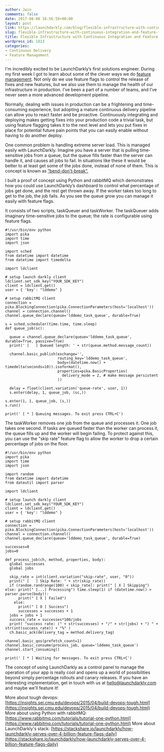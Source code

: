 ```yaml
---
author: Jwin
comments: false
date: 2017-08-08 16:56:59+00:00
layout: post
link: https://launchdarkly.com/blog/flexible-infrastructure-with-continuous-integration-and-feature-flagging/
slug: flexible-infrastructure-with-continuous-integration-and-feature-flagging
title: Flexible Infrastructure with Continuous Integration and Feature Flagging
wordpress_id: 1813
categories:
- Continuous Delivery
- Feature Management
---
```


I'm incredibly excited to be LaunchDarkly’s first solutions engineer. During my first week I got to learn about some of the clever ways we do [feature management](https://launchdarkly.com/use-cases/?utm_source=launchdarkly_blog&utm_medium=organic). Not only do we use feature flags to control the release of fixes and new features, but we also use them to manage the health of our infrastructure in production. I’ve been a part of a number of teams, and I’ve never seen a more advanced development pipeline.

Normally, dealing with issues in production can be a frightening and time-consuming experience, but adopting a mature continuous delivery pipeline can allow you to react faster and be proactive. Continuously integrating and deploying makes getting fixes into your production code a trivial task, but using feature flagging takes it to the next level and lets you put fixes in place for potential future pain points that you can easily enable without having to do another deploy.

One common problem is handling extreme server load. This is managed easily with LaunchDarkly. Imagine you have a server that is pulling time-sensitive jobs from a queue, but the queue fills faster than the server can handle it, and causes all jobs to fail. In situations like these it would be better to at least get some of the jobs done, instead of none of them. This is concept is known as [“bend-don't-break”.](https://insights.sei.cmu.edu/devops/2015/04/build-devops-tough.html)

I built a proof of concept using Python and rabbitMQ which demonstrates how you could use LaunchDarkly’s dashboard to control what percentage of jobs get done, and the rest get thrown away. If the worker takes too long to get to the job, the job fails. As you see the queue grow you can manage it easily with feature flags.

It consists of two scripts, taskQueuer and taskWorker. The taskQueuer adds imaginary time-sensitive jobs to the queue; the rate is configurable using feature flags.

    
    #!/usr/bin/env python
    import pika
    import time
    import json
    
    import sched
    from datetime import datetime 
    from datetime import timedelta 
    
    import ldclient
    
    # setup launch darkly client
    ldclient.set_sdk_key("YOUR_SDK_KEY")
    client = ldclient.get()
    user = { 'key': "lddemo" }
    
    # setup rabbitMQ client
    connection = pika.BlockingConnection(pika.ConnectionParameters(host='localhost'))
    channel = connection.channel()
    channel.queue_declare(queue='lddemo_task_queue', durable=True)
    
    s = sched.scheduler(time.time, time.sleep)
    def queue_job(sc):
    
      queue = channel.queue_declare(queue='lddemo_task_queue', durable=True, passive=True)
      print(' [   ] Queued length: ' + str(queue.method.message_count))
    
      channel.basic_publish(exchange='',
                            routing_key='lddemo_task_queue',
                            body=(datetime.now() + timedelta(seconds=10)).isoformat(),
                            properties=pika.BasicProperties(
                              delivery_mode = 2, # make message persistent
                            ))
    
      delay = float(client.variation('queue-rate', user, 1))
      s.enter(delay, 1, queue_job, (sc,))
    
    s.enter(1, 1, queue_job, (s,))
    s.run()
    
    print(' [ * ] Queuing messages. To exit press CTRL+C')
    


The taskWorker removes one job from the queue and processes it. One job takes one second. If tasks are queued faster than the worker can process it, the queue fills up and the worker will begin failing. To protect against this, you can use the "skip rate" feature flag to allow the worker to drop a certain percentage of jobs on the floor.

    
    #!/usr/bin/env python
    import pika
    import time
    import json
    
    import random
    from datetime import datetime 
    from dateutil import parser
    
    import ldclient
    
    # setup launch darkly client
    ldclient.set_sdk_key("YOUR_SDK_KEY")
    client = ldclient.get()
    user = { 'key': "lddemo" }
    
    # setup rabbitMQ client
    connection = pika.BlockingConnection(pika.ConnectionParameters(host='localhost'))
    channel = connection.channel()
    channel.queue_declare(queue='lddemo_task_queue', durable=True)
    
    successes=0
    jobs=0
    
    def process_job(ch, method, properties, body):
      global successes
      global jobs
    
      skip_rate = int(client.variation("skip-rate", user, "0"))
      print(" [   ] Skip Rate: " + str(skip_rate))
      if (random.randrange(100) < skip_rate): print(" [ X ] Skipping") else: print(" [...] Processing") time.sleep(1) if (datetime.now() > parser.parse(body)):
          print(" [ X ] Failed")
        else:
          print(" [ O ] Success")
          successes = successes + 1
      jobs = jobs + 1
      success_rate = successes*100/jobs
      print( "success rate: (" + str(successes) + "/" + str(jobs) + ") " + str(int(success_rate)) + "%" )
      ch.basic_ack(delivery_tag = method.delivery_tag)
    
    channel.basic_qos(prefetch_count=1)
    channel.basic_consume(process_job, queue='lddemo_task_queue')
    channel.start_consuming()
    
    print(' [ * ] Waiting for messages. To exit press CTRL+C')
    


The concept of using LaunchDarkly as a control panel to manage the operation of your app is really cool and opens up a world of possibilities beyond simply percentage rollouts and canary releases. If you have an interesting implementation, get in touch with us at hello@launchdarkly.com and maybe we'll feature it!

More about tough devops: [https://insights.sei.cmu.edu/devops/2015/04/build-devops-tough.html](https://insights.sei.cmu.edu/devops/2015/04/build-devops-tough.html)
More about using Python with rabbitMQ: [https://www.rabbitmq.com/tutorials/tutorial-one-python.html](https://www.rabbitmq.com/tutorials/tutorial-one-python.html)
More about LaunchDarkly's stack: [https://stackshare.io/launchdarkly/how-launchdarkly-serves-over-4-billion-feature-flags-daily](https://stackshare.io/launchdarkly/how-launchdarkly-serves-over-4-billion-feature-flags-daily)
